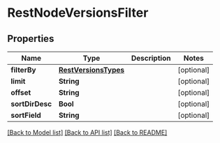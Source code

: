# RestNodeVersionsFilter

## Properties
Name | Type | Description | Notes
------------ | ------------- | ------------- | -------------
**filterBy** | [**RestVersionsTypes**](RestVersionsTypes.md) |  | [optional] 
**limit** | **String** |  | [optional] 
**offset** | **String** |  | [optional] 
**sortDirDesc** | **Bool** |  | [optional] 
**sortField** | **String** |  | [optional] 

[[Back to Model list]](../README.md#documentation-for-models) [[Back to API list]](../README.md#documentation-for-api-endpoints) [[Back to README]](../README.md)


